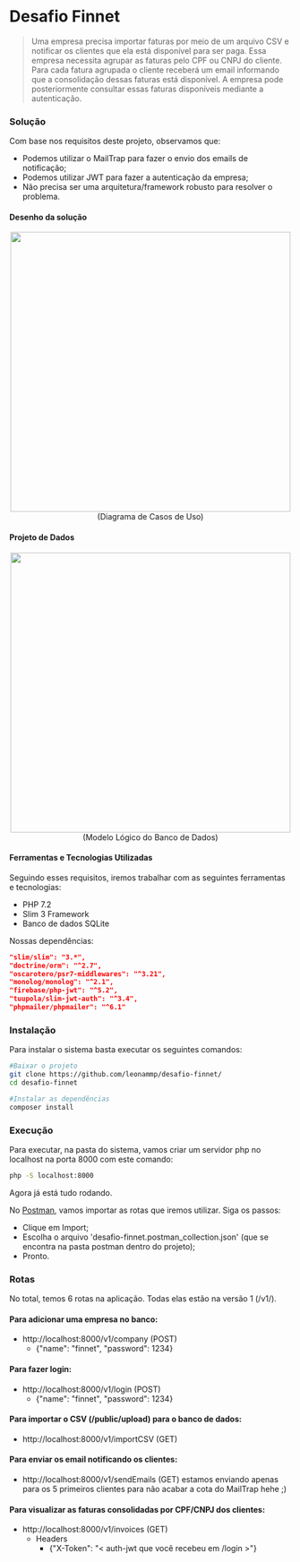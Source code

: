 # Desafio Finnet

>Uma empresa precisa importar faturas por meio de um arquivo CSV e notificar os clientes que ela está disponível para ser paga.
Essa empresa necessita agrupar as faturas pelo CPF ou CNPJ do cliente.
Para cada fatura agrupada o cliente receberá um email informando que a consolidação dessas faturas está disponível.
A empresa pode posteriormente consultar essas faturas disponíveis mediante a autenticação.

### Solução
Com base nos requisitos deste projeto, observamos que:
 - Podemos utilizar o MailTrap para fazer o envio dos emails de notificação;
 - Podemos utilizar JWT para fazer a autenticação da empresa;
 - Não precisa ser uma arquitetura/framework robusto para resolver o problema.

#### Desenho da solução
<p align="center">
  <img src="https://i.imgur.com/KE1cozf.jpg" width="500" /><br>
  (Diagrama de Casos de Uso)
</p>

#### Projeto de Dados
<p align="center">
  <img src="https://i.imgur.com/Mep6x5H.png" width="500" /><br>
  (Modelo Lógico do Banco de Dados)
</p>

#### Ferramentas e Tecnologias Utilizadas

Seguindo esses requisitos, iremos trabalhar com as seguintes ferramentas e tecnologias:
 - PHP 7.2
 - Slim 3 Framework
 - Banco de dados SQLite

Nossas dependências:
```json
"slim/slim": "3.*",
"doctrine/orm": "^2.7",
"oscarotero/psr7-middlewares": "^3.21",
"monolog/monolog": "^2.1",
"firebase/php-jwt": "^5.2",
"tuupola/slim-jwt-auth": "^3.4",
"phpmailer/phpmailer": "^6.1"
```
### Instalação
Para instalar o sistema basta executar os seguintes comandos:
```bash
#Baixar o projeto
git clone https://github.com/leonammp/desafio-finnet/
cd desafio-finnet

#Instalar as dependências
composer install
```
### Execução
Para executar, na pasta do sistema, vamos criar um servidor php no localhost na porta 8000 com este comando:
```bash
php -S localhost:8000
```
Agora já está tudo rodando.

No [Postman](https://www.postman.com/downloads/), vamos importar as rotas que iremos utilizar. Siga os passos:
 - Clique em Import;
 - Escolha o arquivo 'desafio-finnet.postman_collection.json' (que se encontra na pasta postman dentro do projeto);
 - Pronto.
 
### Rotas
No total, temos 6 rotas na aplicação. Todas elas estão na versão 1 (/v1/).

#### Para adicionar uma empresa no banco:
 - http://localhost:8000/v1/company (POST)
   - {"name": "finnet", "password": 1234}

#### Para fazer login:
  * http://localhost:8000/v1/login (POST)
    * {"name": "finnet", "password": 1234}

#### Para importar o CSV (/public/upload) para o banco de dados:
 * http://localhost:8000/v1/importCSV (GET)

#### Para enviar os email notificando os clientes:
 * http://localhost:8000/v1/sendEmails (GET)
estamos enviando apenas para os 5 primeiros clientes para não acabar a cota do MailTrap hehe ;)

#### Para visualizar as faturas consolidadas por CPF/CNPJ dos clientes:
  * http://localhost:8000/v1/invoices (GET)
    * Headers
      * {"X-Token": "< auth-jwt que você recebeu em /login >"}






